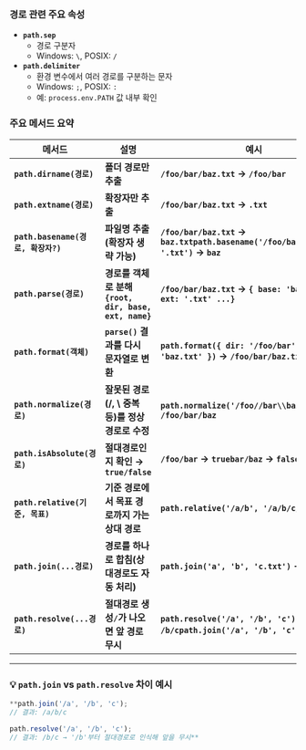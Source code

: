 ### 경로 관련 주요 속성

- **`path.sep`**
    - 경로 구분자
    - Windows: `\`, POSIX: `/`
- **`path.delimiter`**
    - 환경 변수에서 여러 경로를 구분하는 문자
    - Windows: `;`, POSIX: `:`
    - 예: `process.env.PATH` 값 내부 확인

### 주요 메서드 요약

| **메서드** | **설명** | **예시** |
| --- | --- | --- |
| **`path.dirname(경로)`** | **폴더 경로만 추출** | **`/foo/bar/baz.txt` → `/foo/bar`** |
| **`path.extname(경로)`** | **확장자만 추출** | **`/foo/bar/baz.txt` → `.txt`** |
| **`path.basename(경로, 확장자?)`** | **파일명 추출(확장자 생략 가능)** | **`/foo/bar/baz.txt` → `baz.txtpath.basename('/foo/bar/baz.txt', '.txt')` → `baz`** |
| **`path.parse(경로)`** | **경로를 객체로 분해`{root, dir, base, ext, name}`** | **`/foo/bar/baz.txt` → `{ base: 'baz.txt', ext: '.txt' ...}`** |
| **`path.format(객체)`** | **`parse()` 결과를 다시 문자열로 변환** | **`path.format({ dir: '/foo/bar', base: 'baz.txt' })` → `/foo/bar/baz.txt`** |
| **`path.normalize(경로)`** | **잘못된 경로(/, \ 중복 등)를 정상 경로로 수정** | **`path.normalize('/foo//bar\\baz')` → `/foo/bar/baz`** |
| **`path.isAbsolute(경로)`** | **절대경로인지 확인 → `true/false`** | **`/foo/bar` → `truebar/baz` → `false`** |
| **`path.relative(기준, 목표)`** | **기준 경로에서 목표 경로까지 가는 상대 경로** | **`path.relative('/a/b', '/a/b/c/d')` → `c/d`** |
| **`path.join(...경로)`** | **경로를 하나로 합침(상대경로도 자동 처리)** | **`path.join('a', 'b', 'c.txt')` → `a/b/c.txt`** |
| **`path.resolve(...경로)`** | **절대경로 생성`/`가 나오면 앞 경로 무시** | **`path.resolve('/a', '/b', 'c')` → `/b/cpath.join('/a', '/b', 'c')` → `/a/b/c`** |

---

### 💡 `path.join` vs `path.resolve` 차이 예시

```jsx
**path.join('/a', '/b', 'c');    
// 결과: /a/b/c

path.resolve('/a', '/b', 'c'); 
// 결과: /b/c → '/b'부터 절대경로로 인식해 앞을 무시**
```